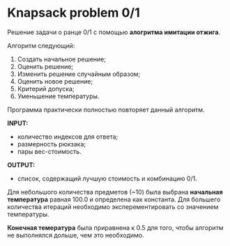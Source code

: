 # Knapsack problem 0/1
Решение задачи о ранце 0/1 с помощью **алогритма имитации отжига**.

Алгоритм следующий:

1. Создать начальное решение;
2. Оценить решение;
3. Изменить решение случайным образом;
4. Оценить новое решение;
5. Критерий допуска;
6. Уменьшение температуры.

Программа практически полностью повторяет данный алгоритм. 

**INPUT:**
- количество индексов для ответа;
- размерность рюкзака;
- пары вес-стоимость.

**OUTPUT:**
- список, содержащий лучшую стоимость и комбинацию 0/1.

Для небольшого количества предметов (~10) была выбрана **начальная температура** равная 100.0 и определена как константа. Для большего количества итераций необходимо эксперементировать со значением температуры.  

**Конечная темература** была приравнена к 0.5 для того, чтобы алгоритм не выполнялся дольше, чем это необходимо.
